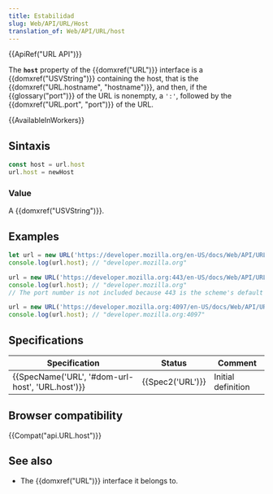 ```yaml
---
title: Estabilidad
slug: Web/API/URL/Host
translation_of: Web/API/URL/host
---
```

{{ApiRef("URL API")}}

The **`host`** property of the {{domxref("URL")}} interface is a {{domxref("USVString")}} containing the host, that is the {{domxref("URL.hostname", "hostname")}}, and then, if the {{glossary("port")}} of the URL is nonempty, a `':'`, followed by the {{domxref("URL.port", "port")}} of the URL.

{{AvailableInWorkers}}

## Sintaxis

```js
const host = url.host
url.host = newHost
```

### Value

A {{domxref("USVString")}}.

## Examples

```js
let url = new URL('https://developer.mozilla.org/en-US/docs/Web/API/URL/host');
console.log(url.host); // "developer.mozilla.org"

url = new URL('https://developer.mozilla.org:443/en-US/docs/Web/API/URL/host');
console.log(url.host); // "developer.mozilla.org"
// The port number is not included because 443 is the scheme's default port

url = new URL('https://developer.mozilla.org:4097/en-US/docs/Web/API/URL/host');
console.log(url.host); // "developer.mozilla.org:4097"
```

## Specifications

| Specification                                                    | Status               | Comment            |
| ---------------------------------------------------------------- | -------------------- | ------------------ |
| {{SpecName('URL', '#dom-url-host', 'URL.host')}} | {{Spec2('URL')}} | Initial definition |

## Browser compatibility

{{Compat("api.URL.host")}}

## See also

- The {{domxref("URL")}} interface it belongs to.
